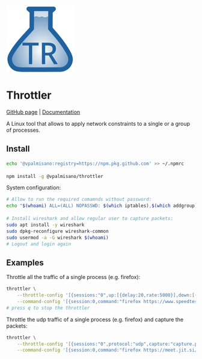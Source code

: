 ![logo](media/logo.svg "Throttler")
# Throttler
[GitHub page](https://github.com/vpalmisano/throttler) | [Documentation](https://vpalmisano.github.io/throttler)

A Linux tool that allows to apply network constraints to a single or a group of processes.

## Install
```bash
echo '@vpalmisano:registry=https://npm.pkg.github.com' >> ~/.npmrc

npm install -g @vpalmisano/throttler
```

System configuration:
```bash
# Allow to run the required comamnds without password:
echo "$(whoami) ALL=(ALL) NOPASSWD: $(which iptables),$(which addgroup),$(which adduser),$(which tc),$(which modprobe),$(which ip)" | sudo tee /etc/sudoers.d/throttler

# Install wireshark and allow regular user to capture packets:
sudo apt install -y wireshark
sudo dpkg-reconfigure wireshark-common
sudo usermod -a -G wireshark $(whoami)
# Logout and login again
```

## Examples
Throttle all the traffic of a single process (e.g. firefox):
```bash
throttler \
    --throttle-config '[{sessions:"0",up:[{delay:20,rate:5000}],down:[{delay:20,rate:5000}]}]' \
    --command-config '[{session:0,command:"firefox https://www.speedtest.net"}]'
# press q to stop the throttler
```

Throttle the udp traffic of a single process (e.g. firefox) and capture the packets:
```bash
throttler \
    --throttle-config '[{sessions:"0",protocol:"udp",capture:"capture.pcap",up:[{delay:50,loss:1,rate:2000}],down:[{delay:20,loss:1,rate:2000}]}]' \
    --command-config '[{session:0,command:"firefox https://meet.jit.si/"}]'
```
